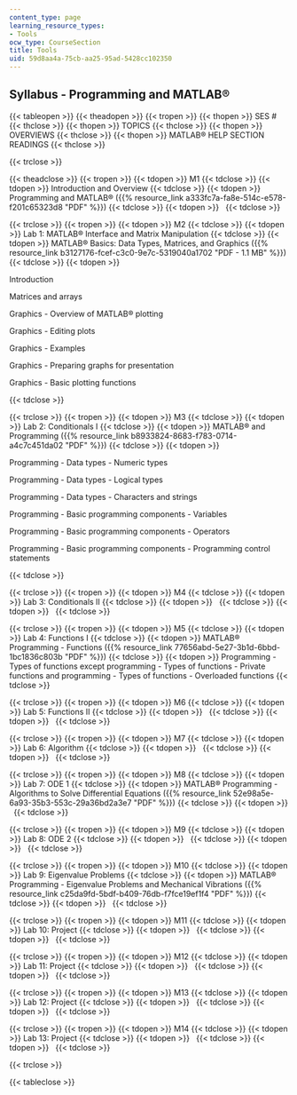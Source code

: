 ```yaml
---
content_type: page
learning_resource_types:
- Tools
ocw_type: CourseSection
title: Tools
uid: 59d8aa4a-75cb-aa25-95ad-5428cc102350
---
```


Syllabus - Programming and MATLAB®
----------------------------------

{{< tableopen >}}
{{< theadopen >}}
{{< tropen >}}
{{< thopen >}}
SES #
{{< thclose >}}
{{< thopen >}}
TOPICS
{{< thclose >}}
{{< thopen >}}
OVERVIEWS
{{< thclose >}}
{{< thopen >}}
MATLAB® HELP SECTION READINGS
{{< thclose >}}

{{< trclose >}}

{{< theadclose >}}
{{< tropen >}}
{{< tdopen >}}
M1
{{< tdclose >}}
{{< tdopen >}}
Introduction and Overview
{{< tdclose >}}
{{< tdopen >}}
Programming and MATLAB® ({{% resource_link a333fc7a-fa8e-514c-e578-f201c65323d8 "PDF" %}})
{{< tdclose >}}
{{< tdopen >}}
 
{{< tdclose >}}

{{< trclose >}}
{{< tropen >}}
{{< tdopen >}}
M2
{{< tdclose >}}
{{< tdopen >}}
Lab 1: MATLAB® Interface and Matrix Manipulation
{{< tdclose >}}
{{< tdopen >}}
MATLAB® Basics: Data Types, Matrices, and Graphics ({{% resource_link b3127176-fcef-c3c0-9e7c-5319040a1702 "PDF - 1.1 MB" %}})
{{< tdclose >}}
{{< tdopen >}}


Introduction

Matrices and arrays

Graphics - Overview of MATLAB® plotting

Graphics - Editing plots

Graphics - Examples

Graphics - Preparing graphs for presentation

Graphics - Basic plotting functions


{{< tdclose >}}

{{< trclose >}}
{{< tropen >}}
{{< tdopen >}}
M3
{{< tdclose >}}
{{< tdopen >}}
Lab 2: Conditionals I
{{< tdclose >}}
{{< tdopen >}}
MATLAB® and Programming ({{% resource_link b8933824-8683-f783-0714-a4c7c451da02 "PDF" %}})
{{< tdclose >}}
{{< tdopen >}}


Programming - Data types - Numeric types

Programming - Data types - Logical types

Programming - Data types - Characters and strings

Programming - Basic programming components - Variables

Programming - Basic programming components - Operators

Programming - Basic programming components - Programming control statements


{{< tdclose >}}

{{< trclose >}}
{{< tropen >}}
{{< tdopen >}}
M4
{{< tdclose >}}
{{< tdopen >}}
Lab 3: Conditionals II
{{< tdclose >}}
{{< tdopen >}}
 
{{< tdclose >}}
{{< tdopen >}}
 
{{< tdclose >}}

{{< trclose >}}
{{< tropen >}}
{{< tdopen >}}
M5
{{< tdclose >}}
{{< tdopen >}}
Lab 4: Functions I
{{< tdclose >}}
{{< tdopen >}}
MATLAB® Programming - Functions ({{% resource_link 77656abd-5e27-3b1d-6bbd-1bc1836c803b "PDF" %}})
{{< tdclose >}}
{{< tdopen >}}
Programming - Types of functions except programming - Types of functions - Private functions and programming - Types of functions - Overloaded functions
{{< tdclose >}}

{{< trclose >}}
{{< tropen >}}
{{< tdopen >}}
M6
{{< tdclose >}}
{{< tdopen >}}
Lab 5: Functions II
{{< tdclose >}}
{{< tdopen >}}
 
{{< tdclose >}}
{{< tdopen >}}
 
{{< tdclose >}}

{{< trclose >}}
{{< tropen >}}
{{< tdopen >}}
M7
{{< tdclose >}}
{{< tdopen >}}
Lab 6: Algorithm
{{< tdclose >}}
{{< tdopen >}}
 
{{< tdclose >}}
{{< tdopen >}}
 
{{< tdclose >}}

{{< trclose >}}
{{< tropen >}}
{{< tdopen >}}
M8
{{< tdclose >}}
{{< tdopen >}}
Lab 7: ODE 1
{{< tdclose >}}
{{< tdopen >}}
MATLAB® Programming - Algorithms to Solve Differential Equations ({{% resource_link 52e98a5e-6a93-35b3-553c-29a36bd2a3e7 "PDF" %}})
{{< tdclose >}}
{{< tdopen >}}
 
{{< tdclose >}}

{{< trclose >}}
{{< tropen >}}
{{< tdopen >}}
M9
{{< tdclose >}}
{{< tdopen >}}
Lab 8: ODE 2
{{< tdclose >}}
{{< tdopen >}}
 
{{< tdclose >}}
{{< tdopen >}}
 
{{< tdclose >}}

{{< trclose >}}
{{< tropen >}}
{{< tdopen >}}
M10
{{< tdclose >}}
{{< tdopen >}}
Lab 9: Eigenvalue Problems
{{< tdclose >}}
{{< tdopen >}}
MATLAB® Programming - Eigenvalue Problems and Mechanical Vibrations ({{% resource_link c25da9fd-5bdf-b409-76db-f7fce19ef1f4 "PDF" %}})
{{< tdclose >}}
{{< tdopen >}}
 
{{< tdclose >}}

{{< trclose >}}
{{< tropen >}}
{{< tdopen >}}
M11
{{< tdclose >}}
{{< tdopen >}}
Lab 10: Project
{{< tdclose >}}
{{< tdopen >}}
 
{{< tdclose >}}
{{< tdopen >}}
 
{{< tdclose >}}

{{< trclose >}}
{{< tropen >}}
{{< tdopen >}}
M12
{{< tdclose >}}
{{< tdopen >}}
Lab 11: Project
{{< tdclose >}}
{{< tdopen >}}
 
{{< tdclose >}}
{{< tdopen >}}
 
{{< tdclose >}}

{{< trclose >}}
{{< tropen >}}
{{< tdopen >}}
M13
{{< tdclose >}}
{{< tdopen >}}
Lab 12: Project
{{< tdclose >}}
{{< tdopen >}}
 
{{< tdclose >}}
{{< tdopen >}}
 
{{< tdclose >}}

{{< trclose >}}
{{< tropen >}}
{{< tdopen >}}
M14
{{< tdclose >}}
{{< tdopen >}}
Lab 13: Project
{{< tdclose >}}
{{< tdopen >}}
 
{{< tdclose >}}
{{< tdopen >}}
 
{{< tdclose >}}

{{< trclose >}}

{{< tableclose >}}